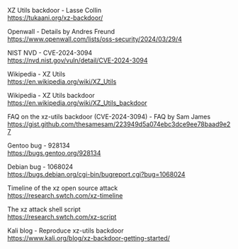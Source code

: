 XZ Utils backdoor - Lasse Collin  
https://tukaani.org/xz-backdoor/

Openwall - Details by Andres Freund  
https://www.openwall.com/lists/oss-security/2024/03/29/4

NIST NVD - CVE-2024-3094  
https://nvd.nist.gov/vuln/detail/CVE-2024-3094

Wikipedia - XZ Utils  
https://en.wikipedia.org/wiki/XZ_Utils

Wikipedia - XZ Utils backdoor  
https://en.wikipedia.org/wiki/XZ_Utils_backdoor

FAQ on the xz-utils backdoor (CVE-2024-3094) - FAQ by Sam James  
https://gist.github.com/thesamesam/223949d5a074ebc3dce9ee78baad9e27

Gentoo bug - 928134  
https://bugs.gentoo.org/928134

Debian bug - 1068024  
https://bugs.debian.org/cgi-bin/bugreport.cgi?bug=1068024

Timeline of the xz open source attack  
https://research.swtch.com/xz-timeline

The xz attack shell script  
https://research.swtch.com/xz-script

Kali blog - Reproduce xz-utils backdoor  
https://www.kali.org/blog/xz-backdoor-getting-started/